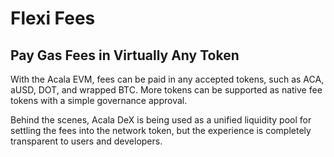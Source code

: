# Flexi Fees

## **Pay Gas Fees in Virtually Any Token**

With the Acala EVM, fees can be paid in any accepted tokens, such as ACA, aUSD, DOT, and wrapped BTC. More tokens can be supported as native fee tokens with a simple governance approval.

Behind the scenes, Acala DeX is being used as a unified liquidity pool for settling the fees into the network token, but the experience is completely transparent to users and developers.

